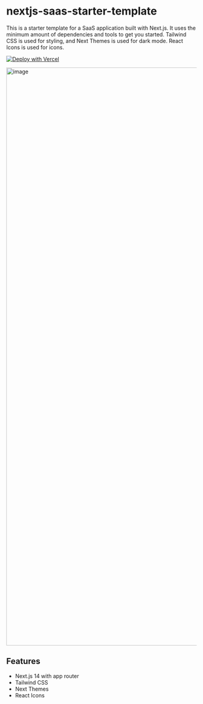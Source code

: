 # nextjs-saas-starter-template

This is a starter template for a SaaS application built with Next.js. It uses the minimum amount of dependencies and tools to get you started.
Tailwind CSS is used for styling, and Next Themes is used for dark mode. React Icons is used for icons.

[![Deploy with Vercel](https://vercel.com/button)](https://vercel.com/new/clone?repository-url=https://github.com/talhatahir/nextjs-saas-starter-template)


<img width="1525" alt="image" src="https://github.com/user-attachments/assets/68db6585-3807-49c0-89fc-7a298c2abb02">



## Features

- Next.js 14 with app router
- Tailwind CSS
- Next Themes
- React Icons
